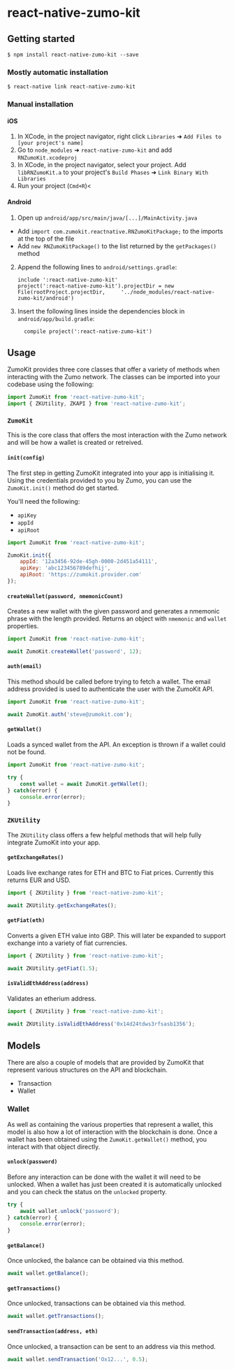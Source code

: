 
# react-native-zumo-kit

## Getting started

`$ npm install react-native-zumo-kit --save`

### Mostly automatic installation

`$ react-native link react-native-zumo-kit`

### Manual installation


#### iOS

1. In XCode, in the project navigator, right click `Libraries` ➜ `Add Files to [your project's name]`
2. Go to `node_modules` ➜ `react-native-zumo-kit` and add `RNZumoKit.xcodeproj`
3. In XCode, in the project navigator, select your project. Add `libRNZumoKit.a` to your project's `Build Phases` ➜ `Link Binary With Libraries`
4. Run your project (`Cmd+R`)<

#### Android

1. Open up `android/app/src/main/java/[...]/MainActivity.java`
  - Add `import com.zumokit.reactnative.RNZumoKitPackage;` to the imports at the top of the file
  - Add `new RNZumoKitPackage()` to the list returned by the `getPackages()` method
2. Append the following lines to `android/settings.gradle`:
  	```
  	include ':react-native-zumo-kit'
  	project(':react-native-zumo-kit').projectDir = new File(rootProject.projectDir, 	'../node_modules/react-native-zumo-kit/android')
  	```
3. Insert the following lines inside the dependencies block in `android/app/build.gradle`:
  	```
      compile project(':react-native-zumo-kit')
  	```

## Usage

ZumoKit provides three core classes that offer a variety of methods when interacting with the Zumo network. The classes can be imported into your codebase using the following:

```javascript
import ZumoKit from 'react-native-zumo-kit';
import { ZKUtility, ZKAPI } from 'react-native-zumo-kit';
```

### `ZumoKit`

This is the core class that offers the most interaction with the Zumo network and will be how a wallet is created or retreived.

#### `init(config)`

The first step in getting ZumoKit integrated into your app is initialising it. Using the credentials provided to you by Zumo, you can use the `ZumoKit.init()` method do get started.

You'll need the following:

- `apiKey`
- `appId`
- `apiRoot`

```js
import ZumoKit from 'react-native-zumo-kit';

ZumoKit.init({
	appId: '12a3456-92de-45gh-0000-2d451a54111',
	apiKey: 'abc123456789defhij',
	apiRoot: 'https://zumokit.provider.com'
});
```

#### `createWallet(password, nmemonicCount)`

Creates a new wallet with the given password and generates a nmemonic phrase with the length provided. Returns an object with `nmemonic` and `wallet` properties.

```js
import ZumoKit from 'react-native-zumo-kit';

await ZumoKit.createWallet('password', 12);
```

#### `auth(email)`

This method should be called before trying to fetch a wallet. The email address provided is used to authenticate the user with the ZumoKit API.

```js
import ZumoKit from 'react-native-zumo-kit';

await ZumoKit.auth('steve@zumokit.com');
```

#### `getWallet()`

Loads a synced wallet from the API. An exception is thrown if a wallet could not be found.

```js
import ZumoKit from 'react-native-zumo-kit';

try {
	const wallet = await ZumoKit.getWallet();
} catch(error) {
	console.error(error);
}
```

### `ZKUtility`

The `ZKUtility` class offers a few helpful methods that will help fully integrate ZumoKit into your app.

#### `getExchangeRates()`

Loads live exchange rates for ETH and BTC to Fiat prices. Currently this returns EUR and USD.

```js
import { ZKUtility } from 'react-native-zumo-kit';

await ZKUtility.getExchangeRates();
```

#### `getFiat(eth)`

Converts a given ETH value into GBP. This will later be expanded to support exchange into a variety of fiat currencies.

```js
import { ZKUtility } from 'react-native-zumo-kit';

await ZKUtility.getFiat(1.5);
```

#### `isValidEthAddress(address)`

Validates an etherium address.

```js
import { ZKUtility } from 'react-native-zumo-kit';

await ZKUtility.isValidEthAddress('0x14d24tdws3rfsasb1356');
```

## Models

There are also a couple of models that are provided by ZumoKit that represent various structures on the API and blockchain.

- Transaction
- Wallet

### Wallet

As well as containing the various properties that represent a wallet, this model is also how a lot of interaction with the blockchain is done. Once a wallet has been obtained using the `ZumoKit.getWallet()` method, you interact with that object directly.

#### `unlock(password)`

Before any interaction can be done with the wallet it will need to be unlocked. When a wallet has just been created it is automatically unlocked and you can check the status on the `unlocked` property.

```js
try {
	await wallet.unlock('password');
} catch(error) {
	console.error(error);
}
```

#### `getBalance()`

Once unlocked, the balance can be obtained via this method.

```js
await wallet.getBalance();
```

#### `getTransactions()`

Once unlocked, transactions can be obtained via this method.

```js
await wallet.getTransactions();
```

#### `sendTransaction(address, eth)`

Once unlocked, a transaction can be sent to an address via this method.

```js
await wallet.sendTransaction('Ox12...', 0.5);
```
